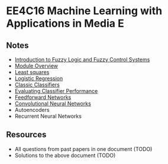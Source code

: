 
# EE4C16 Machine Learning with Applications in Media E

## Notes

* [Introduction to Fuzzy Logic and Fuzzy Control Systems](https://github.com/nating/trinity-cs-website/blob/master/assets/notes/fourth-year/fuzzy-logic/notes/introduction-to-fuzzy-logic-and-fuzzy-control-systems.md)
* [Module Overview](https://github.com/nating/trinity-cs-website/blob/master/assets/notes/fourth-year/machine-learning/notes/0-module-overview.md)
* [Least squares](https://github.com/nating/trinity-cs-website/blob/master/assets/notes/fourth-year/machine-learning/notes/1-least-squares.md)
* [Logistic Regression](https://github.com/nating/trinity-cs-website/blob/master/assets/notes/fourth-year/machine-learning/notes/2-logistic-regression.md)
* [Classic Classifiers](https://github.com/nating/trinity-cs-website/blob/master/assets/notes/fourth-year/machine-learning/notes/3-classic-classifiers.md)
* [Evaluating Classifier Performance](https://github.com/nating/trinity-cs-website/blob/master/assets/notes/fourth-year/machine-learning/notes/4-evaluating-classifier-performance.md)
* [Feedforward Networks](https://github.com/nating/trinity-cs-website/blob/master/assets/notes/fourth-year/machine-learning/notes/5-feedforward-networks.md)
* [Convolutional Neural Networks](https://github.com/nating/trinity-cs-website/blob/master/assets/notes/fourth-year/machine-learning/notes/6-convolutional-neural-networks.md)
* Autoencoders
* Recurrent Neural Networks

## Resources
* All questions from past papers in one document (TODO)
* Solutions to the above document (TODO)
